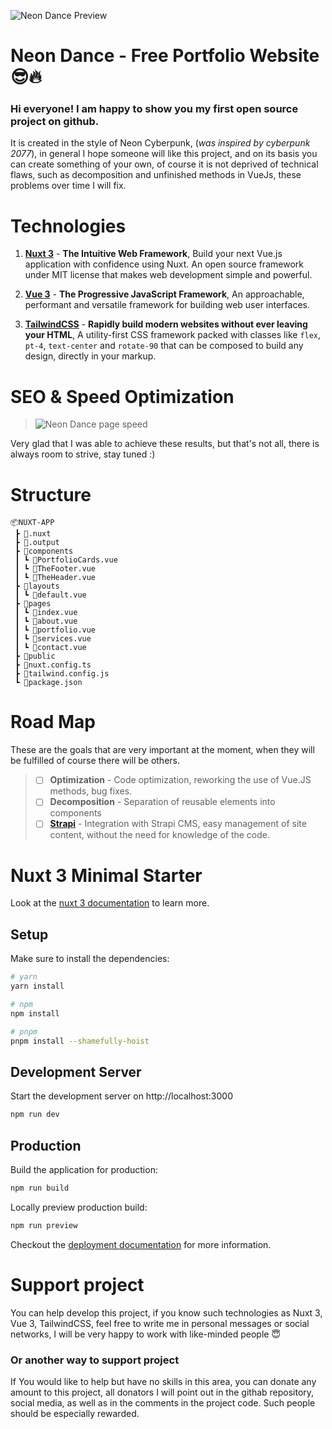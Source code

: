 ![Neon Dance Preview](https://mir-s3-cdn-cf.behance.net/project_modules/max_1200/ac9593159959367.63aa216bf3dff.png)

# Neon Dance - Free Portfolio Website 😎🔥

### Hi everyone! I am happy to show you my first open source project on github.

It is created in the style of Neon Cyberpunk, (*was inspired by cyberpunk 2077*), in general I hope someone will like this project, and on its basis you can create something of your own, of course it is not deprived of technical flaws, such as decomposition and unfinished methods in VueJs, these problems over time I will fix.



# Technologies

 1. **[Nuxt 3](https://nuxt.com/)** - **The Intuitive Web Framework**, Build your next Vue.js application with confidence using Nuxt. An
    open source framework under MIT license that makes web development
    simple and powerful.
    
 2. [**Vue 3**](https://vuejs.org/) - **The  Progressive  JavaScript Framework**, An approachable, performant and versatile framework for building web user interfaces.
 3. **[TailwindCSS](https://tailwindcss.com/)** -  **Rapidly build modern websites without ever leaving your HTML**, A utility-first CSS framework packed with classes like  `flex`,  `pt-4`,  `text-center`  and  `rotate-90`  that can be composed to build any design, directly in your markup.

# SEO & Speed Optimization
> ![Neon Dance page speed](https://vratsky.com/assets/img/neon-dance-page-speed-insights.png)

Very glad that I was able to achieve these results, but that's not all, there is always room to strive, stay tuned :)

# Structure

```
📦NUXT-APP
 ┣ 📂.nuxt
 ┣ 📂.output
 ┣ 📂components
 ┃ ┗ 📜PortfolioCards.vue
 ┃ ┗ 📜TheFooter.vue
 ┃ ┗ 📜TheHeader.vue
 ┣ 📂layouts
 ┃ ┗ 📜default.vue
 ┣ 📂pages
 ┃ ┗ 📜index.vue
 ┃ ┗ 📜about.vue
 ┃ ┗ 📜portfolio.vue
 ┃ ┗ 📜services.vue
 ┃ ┗ 📜contact.vue
 ┣ 📂public
 ┣ 📜nuxt.config.ts
 ┣ 📜tailwind.config.js
 ┗ 📜package.json
```

# Road Map

These are the goals that are very important at the moment, when they will be fulfilled of course there will be others.

> - [ ]  **Optimization** - Code optimization, reworking the use of Vue.JS methods, bug fixes.
> - [ ]  **Decomposition** - Separation of reusable elements into components
> - [ ]  **[Strapi](https://strapi.io/)** - Integration with Strapi CMS, easy management of site content, without the 					need for knowledge of the code.

# Nuxt 3 Minimal Starter

Look at the [nuxt 3 documentation](https://v3.nuxtjs.org) to learn more.

## Setup

Make sure to install the dependencies:

```bash
# yarn
yarn install

# npm
npm install

# pnpm
pnpm install --shamefully-hoist
```

## Development Server

Start the development server on http://localhost:3000

```bash
npm run dev
```

## Production

Build the application for production:

```bash
npm run build
```

Locally preview production build:

```bash
npm run preview
```

Checkout the [deployment documentation](https://v3.nuxtjs.org/guide/deploy/presets) for more information.

# Support project

You can help develop this project, if you know such technologies as Nuxt 3, Vue 3, TailwindCSS, feel free to write me in personal messages or social networks, I will be very happy to work with like-minded people 😇

### Or another way to support project

If You would like to help but have no skills in this area, you can donate any amount to this project, all donators I will point out in the githab repository, social media, as well as in the comments in the project code. Such people should be especially rewarded.
